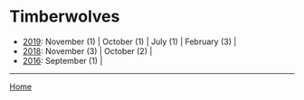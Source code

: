 # Timberwolves

  * [2019](./timberwolves-2019.md): 
      November (1) | 
      October (1) | 
      July (1) | 
      February (3) | 
  * [2018](./timberwolves-2018.md): 
      November (3) | 
      October (2) | 
  * [2016](./timberwolves-2016.md): 
      September (1) | 

----

[Home](../)
